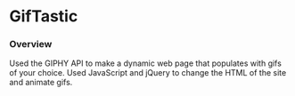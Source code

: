 # GifTastic

### Overview

Used the GIPHY API to make a dynamic web page that populates with gifs of your choice. Used JavaScript and jQuery to change the HTML of the site and animate gifs.


